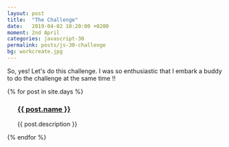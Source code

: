 ```yaml
---
layout: post
title:  "The Challenge"
date:   2019-04-02 10:20:00 +0200
moment: 2nd April
categories: javascript-30
permalink: posts/js-30-challenge
bg: workcreate.jpg
---
```


So, yes! Let's do this challenge. I was so enthusiastic that I embark a buddy to do the challenge at the same time !!

{% for post in site.days %}
  <ul>
    <li style="list-style-type: none">
      <h3><a href="{{ post.url | relative_url }}">{{ post.name }}</a></h3><p>{{ post.description }}</p>
    </li>
  </ul>
{% endfor %}
